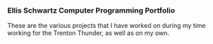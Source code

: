 ### Ellis Schwartz Computer Programming Portfolio
These are the various projects that I have worked on during my time working for the Trenton Thunder, as well as on my own. 
